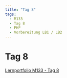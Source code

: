 ```yaml
---
title: "Tag 8"
tags:
  - M133
  - Tag 8
  - PHP
  - Vorbereitung LB1 / LB2
---
```


# Tag 8

[Lernportfolio M133 - Tag 8](https://bztfinformatik.github.io/lernportfolio-ZZELAV/docs/tag-0008)